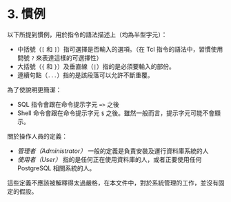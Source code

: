 # 3. 慣例

以下所提到慣例，用於指令的語法描述上（均為半型字元）：

- 中括號（`[` 和 `]`）指可選擇是否輸入的選項。（在 Tcl 指令的語法中，習慣使用問號 `?` 來表達這樣的可選擇性）
- 大括號（`{` 和 `}`）及垂直線（`|`）指的是必須要輸入的部份。
- 連續句點（`...`）指的是該段落可以允許不斷重覆。

為了使說明更簡潔：

- SQL 指令會跟在命令提示字元 `=>` 之後
- Shell 命令會跟在命令提示字元 `$` 之後。雖然一般而言，提示字元可能不會顯示。

關於操作人員的定義：

- *管理者（Administrator）* 一般的定義是負責安裝及運行資料庫系統的人
- *使用者（User）* 指的是任何正在使用資料庫的人，或者正要使用任何 PostgreSQL 相關系統的人。

這些定義不應該被解釋得太過嚴格，在本文件中，對於系統管理的工作，並沒有固定的假設。

